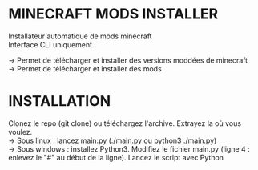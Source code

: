 MINECRAFT MODS INSTALLER
========================
  
Installateur automatique de mods minecraft  
Interface CLI uniquement  
  
-> Permet de télécharger et installer des versions moddées de minecraft  
-> Permet de télécharger et installer des mods  
  
INSTALLATION
============
  
Clonez le repo (git clone) ou téléchargez l'archive. Extrayez la où vous voulez.  
-> Sous linux : lancez main.py (./main.py ou python3 ./main.py)    
-> Sous windows : installez Python3. Modifiez le fichier main.py (ligne 4 : enlevez le "#" au début de la ligne). Lancez le script avec Python  
